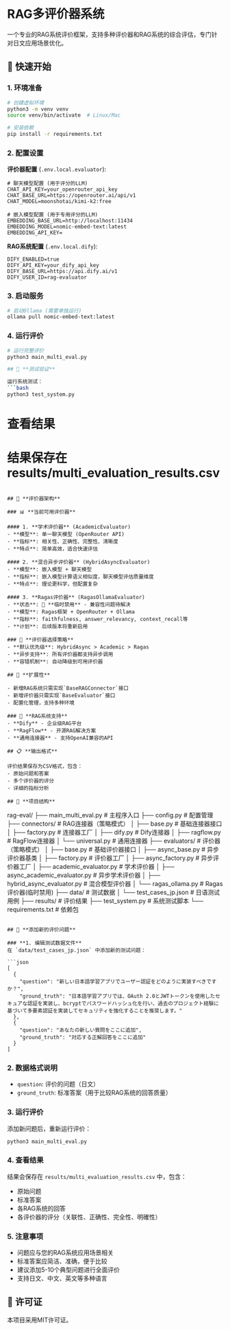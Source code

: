 # RAG多评价器系统

一个专业的RAG系统评价框架，支持多种评价器和RAG系统的综合评估，专门针对日文应用场景优化。

## 🚀 **快速开始**

### 1. 环境准备
```bash
# 创建虚拟环境
python3 -m venv venv
source venv/bin/activate  # Linux/Mac

# 安装依赖
pip install -r requirements.txt
```

### 2. 配置设置

**评价器配置** (`.env.local.evaluator`):
```env
# 聊天模型配置 (用于评分的LLM)
CHAT_API_KEY=your_openrouter_api_key
CHAT_BASE_URL=https://openrouter.ai/api/v1
CHAT_MODEL=moonshotai/kimi-k2:free

# 嵌入模型配置 (用于专用评分的LLM)
EMBEDDING_BASE_URL=http://localhost:11434
EMBEDDING_MODEL=nomic-embed-text:latest
EMBEDDING_API_KEY=
```

**RAG系统配置** (`.env.local.dify`):
```env
DIFY_ENABLED=true
DIFY_API_KEY=your_dify_api_key
DIFY_BASE_URL=https://api.dify.ai/v1
DIFY_USER_ID=rag-evaluator
```

### 3. 启动服务
```bash
# 启动Ollama (需要单独运行)
ollama pull nomic-embed-text:latest
```

### 4. 运行评价
```bash
# 运行完整评价
python3 main_multi_eval.py

## 🧪 **测试验证**

运行系统测试：
```bash
python3 test_system.py
```

# 查看结果
# 结果保存在 results/multi_evaluation_results.csv
```

## 🧠 **评价器架构**

### 📊 **当前可用评价器**

#### 1. **学术评价器** (AcademicEvaluator)
- **模型**: 单一聊天模型 (OpenRouter API)
- **指标**: 相关性、正确性、完整性、清晰度
- **特点**: 简单高效，适合快速评估

#### 2. **混合异步评价器** (HybridAsyncEvaluator) 
- **模型**: 嵌入模型 + 聊天模型
- **指标**: 嵌入模型计算语义相似度，聊天模型评估质量维度
- **特点**: 理论更科学，但配置复杂

#### 3. **Ragas评价器** (RagasOllamaEvaluator) 
- **状态**: 🚧 **临时禁用** - 兼容性问题待解决
- **模型**: Ragas框架 + OpenRouter + Ollama
- **指标**: faithfulness, answer_relevancy, context_recall等
- **计划**: 后续版本将重新启用

### 🔄 **评价器选择策略**
- **默认优先级**: HybridAsync > Academic > Ragas
- **异步支持**: 所有评价器都支持异步调用
- **容错机制**: 自动降级到可用评价器

## 🔧 **扩展性**

- 新增RAG系统只需实现`BaseRAGConnector`接口
- 新增评价器只需实现`BaseEvaluator`接口
- 配置化管理，支持多种环境

### 🔌 **RAG系统支持**
- **Dify** - 企业级RAG平台
- **RagFlow** - 开源RAG解决方案
- **通用连接器** - 支持OpenAI兼容的API

## 📋 **输出格式**

评价结果保存为CSV格式，包含：
- 原始问题和答案
- 多个评价器的评分
- 详细的指标分析

## 📁 **项目结构**
```
rag-eval/
├── main_multi_eval.py          # 主程序入口
├── config.py                   # 配置管理
├── connectors/                 # RAG连接器（策略模式）
│   ├── base.py                # 基础连接器接口
│   ├── factory.py             # 连接器工厂
│   ├── dify.py                # Dify连接器
│   ├── ragflow.py             # RagFlow连接器
│   └── universal.py           # 通用连接器
├── evaluators/                 # 评价器（策略模式）
│   ├── base.py                # 基础评价器接口
│   ├── async_base.py          # 异步评价器基类
│   ├── factory.py             # 评价器工厂
│   ├── async_factory.py       # 异步评价器工厂
│   ├── academic_evaluator.py  # 学术评价器
│   ├── async_academic_evaluator.py  # 异步学术评价器
│   ├── hybrid_async_evaluator.py   # 混合模型评价器
│   └── ragas_ollama.py        # Ragas评价器(临时禁用)
├── data/                      # 测试数据
│   └── test_cases_jp.json     # 日语测试用例
├── results/                   # 评价结果
├── test_system.py            # 系统测试脚本
└── requirements.txt           # 依赖包
```

## 📝 **添加新的评价问题**

### **1. 编辑测试数据文件**
在 `data/test_cases_jp.json` 中添加新的测试问题：

```json
[
  {
    "question": "新しい日本語学習アプリでユーザー認証をどのように実装すべきですか？",
    "ground_truth": "日本語学習アプリでは、OAuth 2.0とJWTトークンを使用したセキュアな認証を実装し、bcryptでパスワードハッシュ化を行い、過去のプロジェクト経験に基づいて多要素認証を実装してセキュリティを強化することを推奨します。"
  },
  {
    "question": "あなたの新しい質問をここに追加",
    "ground_truth": "対応する正解回答をここに追加"
  }
]
```

### **2. 数据格式说明**
- `question`: 评价的问题（日文）
- `ground_truth`: 标准答案（用于比较RAG系统的回答质量）

### **3. 运行评价**
添加新问题后，重新运行评价：
```bash
python3 main_multi_eval.py
```

### **4. 查看结果**
结果会保存在 `results/multi_evaluation_results.csv` 中，包含：
- 原始问题
- 标准答案  
- 各RAG系统的回答
- 各评价器的评分（关联性、正确性、完全性、明確性）

### **5. 注意事项**
- 问题应与您的RAG系统应用场景相关
- 标准答案应简洁、准确，便于比较
- 建议添加5-10个典型问题进行全面评价
- 支持日文、中文、英文等多种语言

## 📄 **许可证**

本项目采用MIT许可证。


